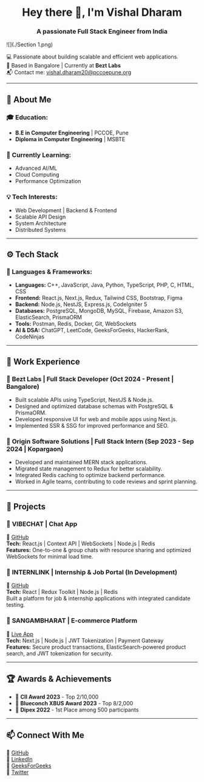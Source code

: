 <h1 align="center">Hey there 👋, I'm Vishal Dharam</h1>  
<h3 align="center">A passionate Full Stack Engineer from India</h3>

![](./Section 1.png)

💻 Passionate about building scalable and efficient web applications.  
📍 Based in Bangalore | Currently at **Bezt Labs**  
📬 Contact me: [vishal.dharam20@pccoepune.org](mailto:vishal.dharam20@pccoepune.org)

---

## 📌 About Me

### 🎓 Education:
- **B.E in Computer Engineering** | PCCOE, Pune  
- **Diploma in Computer Engineering** | MSBTE  

### 🌱 Currently Learning:
- Advanced AI/ML  
- Cloud Computing  
- Performance Optimization  

### 💡 Tech Interests:
- Web Development | Backend & Frontend  
- Scalable API Design  
- System Architecture  
- Distributed Systems  

---

## ⚙️ Tech Stack

### 🚀 Languages & Frameworks:
- **Languages:** C++, JavaScript, Java, Python, TypeScript, PHP, C, HTML, CSS  
- **Frontend:** React.js, Next.js, Redux, Tailwind CSS, Bootstrap, Figma  
- **Backend:** Node.js, NestJS, Express.js, CodeIgniter 5  
- **Databases:** PostgreSQL, MongoDB, MySQL, Firebase, Amazon S3, ElasticSearch, PrismaORM  
- **Tools:** Postman, Redis, Docker, Git, WebSockets  
- **AI & DSA:** ChatGPT, LeetCode, GeeksForGeeks, HackerRank, CodeNinjas  

---

## 💼 Work Experience

### 🔹 **Bezt Labs** | Full Stack Developer (Oct 2024 - Present | Bangalore)
- Built scalable APIs using TypeScript, NestJS & Node.js.  
- Designed and optimized database schemas with PostgreSQL & PrismaORM.  
- Developed responsive UI for web and mobile apps using Next.js.  
- Implemented SSR & SSG for improved performance and SEO.  

### 🔹 **Origin Software Solutions** | Full Stack Intern (Sep 2023 - Sep 2024 | Kopargaon)
- Developed and maintained MERN stack applications.  
- Migrated state management to Redux for better scalability.  
- Integrated Redis caching to optimize backend performance.  
- Worked in Agile teams, contributing to code reviews and sprint planning.  

---

## 🚀 Projects

### 📌 **VIBECHAT** | Chat App
🔗 [GitHub](https://github.com/vishaldharam20/VIBECHAT)  
**Tech:** React.js | Context API | WebSockets | Node.js | Redis  
**Features:** One-to-one & group chats with resource sharing and optimized WebSockets for minimal load time.  

### 📌 **INTERNLINK** | Internship & Job Portal (In Development)
🔗 [GitHub](https://github.com/vishaldharam20/INTERNLINK)  
**Tech:** React | Redux Toolkit | Node.js | Redis  
Built a platform for job & internship applications with integrated candidate testing.  

### 📌 **SANGAMBHARAT** | E-commerce Platform
🔗 [Live App](https://sangambharat.com)  
**Tech:** Next.js | Node.js | JWT Tokenization | Payment Gateway  
**Features:** Secure product transactions, ElasticSearch-powered product search, and JWT tokenization for security.  

---

## 🏆 Awards & Achievements

- 🏅 **CII Award 2023** - Top 2/10,000  
- 🏅 **Blueconch XBUS Award 2023** - Top 8/2,000  
- 🏅 **Dipex 2022** - 1st Place among 500 participants  

---

## 📫 Connect With Me

🔗 [GitHub](https://github.com/vishaldharam20)  
🔗 [LinkedIn](https://linkedin.com/in/vishal-dharam)  
🔗 [GeeksForGeeks](https://auth.geeksforgeeks.org/user/vishaldharam20)  
🔗 [Twitter](https://twitter.com/vishaldharam21)  
